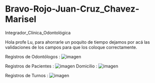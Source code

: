 # Bravo-Rojo-Juan-Cruz_Chavez-Marisel
Integrador_Clínica_Odontológica

Hola profe Lu, para ahorrarle un poquito de tiempo dejamos por acá las validaciones de los campos para que los coloque correctamente.

Registros de Odontólogos :
![imagen](https://github.com/Marisel725/Bravo-Rojo-Juan-Cruz_Chavez-Marisel/assets/110635274/02f6fd84-bd25-4a9d-b286-44c105492935)

Registros de Pacientes :
![imagen](https://github.com/Marisel725/Bravo-Rojo-Juan-Cruz_Chavez-Marisel/assets/110635274/fde2a360-5d55-4141-b174-bdbc6da3644e)
Domicilio :
![imagen](https://github.com/Marisel725/Bravo-Rojo-Juan-Cruz_Chavez-Marisel/assets/110635274/cad3f51e-abf3-4141-9ece-7b5615aa048f)

Registros de Turnos :
![imagen](https://github.com/Marisel725/Bravo-Rojo-Juan-Cruz_Chavez-Marisel/assets/110635274/e7d39a1a-b005-42fc-9218-96b089770a75)









